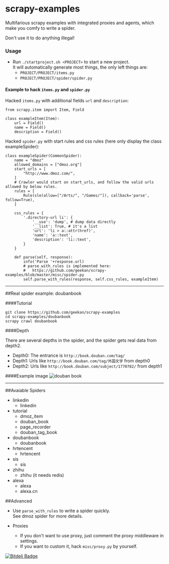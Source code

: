 scrapy-examples
==============

Multifarious scrapy examples with integrated proxies and agents, which make you comfy to write a spider.

Don't use it to do anything illegal!

### Usage

* Run `./startproject.sh <PROJECT>` to start a new project.  
  It will automatically generate most things, the only left things are:
  * `PROJECT/PROJECT/items.py`
  * `PROJECT/PROJECT/spider/spider.py`

#### Example to hack `items.py` and `spider.py`

Hacked `items.py` with additional fields `url` and `description`:  
```
from scrapy.item import Item, Field

class exampleItem(Item):
    url = Field()
    name = Field()
    description = Field()
```

Hacked `spider.py` with start rules and css rules (here only display the class exampleSpider):  
```
class exampleSpider(CommonSpider):
    name = "dmoz"
    allowed_domains = ["dmoz.org"]
    start_urls = [
        "http://www.dmoz.com/",
    ]
    # Crawler would start on start_urls, and follow the valid urls allowed by below rules.
    rules = [
        Rule(sle(allow=["/Arts/", "/Games/"]), callback='parse', follow=True),
    ]

    css_rules = {
        '.directory-url li': {
            '__use': 'dump', # dump data directly
            '__list': True, # it's a list
            'url': 'li > a::attr(href)',
            'name': 'a::text',
            'description': 'li::text',
        }
    }

    def parse(self, response):
        info('Parse '+response.url)
        # parse_with_rules is implemented here:
        #   https://github.com/geekan/scrapy-examples/blob/master/misc/spider.py
        self.parse_with_rules(response, self.css_rules, exampleItem)
```

***

##Real spider example: doubanbook

####Tutorial

    git clone https://github.com/geekan/scrapy-examples
    cd scrapy-examples/doubanbook
    scrapy crawl doubanbook

####Depth

There are several depths in the spider, and the spider gets
real data from depth2.

- Depth0: The entrance is `http://book.douban.com/tag/`
- Depth1: Urls like `http://book.douban.com/tag/外国文学` from depth0
- Depth2: Urls like `http://book.douban.com/subject/1770782/` from depth1

####Example image
![douban book](https://raw.githubusercontent.com/geekan/scrapy-examples/master/doubanbook/sample.jpg)

***

##Avaiable Spiders

* linkedin
  * linkedin
* tutorial
  * dmoz_item
  * douban_book
  * page_recorder
  * douban_tag_book
* doubanbook
  * doubanbook
* hrtencent
  * hrtencent
* sis
  * sis
* zhihu
  * zhihu (it needs redis)
* alexa
  * alexa
  * alexa.cn

##Advanced

* Use `parse_with_rules` to write a spider quickly.  
  See dmoz spider for more details.

* Proxies
  * If you don't want to use proxy, just comment the proxy middleware in settings.  
  * If you want to custom it, hack `misc/proxy.py` by yourself.  


[![Bitdeli Badge](https://d2weczhvl823v0.cloudfront.net/geekan/scrapy-examples/trend.png)](https://bitdeli.com/free "Bitdeli Badge")


